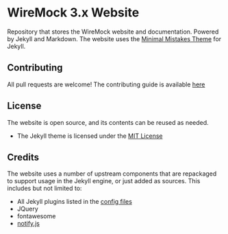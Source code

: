 # WireMock 3.x Website

Repository that stores the WireMock website and documentation.
Powered by Jekyll and Markdown.
The website uses the [Minimal Mistakes Theme](https://mmistakes.github.io/minimal-mistakes/) for Jekyll.

## Contributing

All pull requests are welcome!
The contributing guide is available [here](./CONTRIBUTING.md)

## License

The website is open source, and its contents can be reused as needed.

- The Jekyll theme is licensed under the [MIT License](./LICENSE)

<!-- TODO: Document content licensing -->

## Credits

The website uses a number of upstream components that are repackaged to
support usage in the Jekyll engine, or just added as sources.
This includes but not limited to:

- All Jekyll plugins listed in the [config files](_config.yml)
- JQuery
- fontawesome
- [notify.js](https://notifyjs.jpillora.com/)
